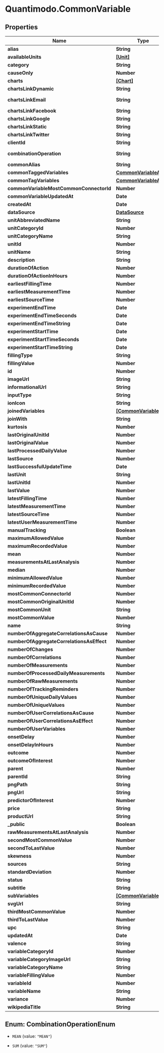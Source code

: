 # Quantimodo.CommonVariable

## Properties
Name | Type | Description | Notes
------------ | ------------- | ------------- | -------------
**alias** | **String** | Example:  | 
**availableUnits** | [**[Unit]**](Unit.md) |  | [optional] 
**category** | **String** | Example: Sleep | [optional] 
**causeOnly** | **Number** | A value of 1 indicates that this variable is generally a cause in a causal relationship.  An example of a causeOnly variable would be a variable such as Cloud Cover which would generally not be influenced by the behaviour of the user. | [optional] 
**charts** | [**[Chart]**](Chart.md) |  | [optional] 
**chartsLinkDynamic** | **String** | Example: https://local.quantimo.do/ionic/Modo/www/#/app/charts/Barometric%20Pressure?variableName&#x3D;Barometric%20Pressure&amp;userId&#x3D;230&amp;pngUrl&#x3D;https%3A%2F%2Fapp.quantimo.do%2Fionic%2FModo%2Fwww%2Fimg%2Fvariable_categories%2Fenvironment.png | [optional] 
**chartsLinkEmail** | **String** | Example: mailto:?subject&#x3D;Check%20out%20my%20Barometric%20Pressure%20data%21&amp;body&#x3D;See%20my%20Barometric%20Pressure%20history%20at%20https%3A%2F%2Flocal.quantimo.do%2Fapi%2Fv2%2Fcharts%3FvariableName%3DBarometric%2520Pressure%26userId%3D230%26pngUrl%3Dhttps%253A%252F%252Fapp.quantimo.do%252Fionic%252FModo%252Fwww%252Fimg%252Fvariable_categories%252Fenvironment.png%0A%0AHave%20a%20great%20day! | [optional] 
**chartsLinkFacebook** | **String** | Example: https://www.facebook.com/sharer/sharer.php?u&#x3D;https%3A%2F%2Flocal.quantimo.do%2Fapi%2Fv2%2Fcharts%3FvariableName%3DBarometric%2520Pressure%26userId%3D230%26pngUrl%3Dhttps%253A%252F%252Fapp.quantimo.do%252Fionic%252FModo%252Fwww%252Fimg%252Fvariable_categories%252Fenvironment.png | [optional] 
**chartsLinkGoogle** | **String** | Example: https://plus.google.com/share?url&#x3D;https%3A%2F%2Flocal.quantimo.do%2Fapi%2Fv2%2Fcharts%3FvariableName%3DBarometric%2520Pressure%26userId%3D230%26pngUrl%3Dhttps%253A%252F%252Fapp.quantimo.do%252Fionic%252FModo%252Fwww%252Fimg%252Fvariable_categories%252Fenvironment.png | [optional] 
**chartsLinkStatic** | **String** | Example: https://local.quantimo.do/api/v2/charts?variableName&#x3D;Barometric%20Pressure&amp;userId&#x3D;230&amp;pngUrl&#x3D;https%3A%2F%2Fapp.quantimo.do%2Fionic%2FModo%2Fwww%2Fimg%2Fvariable_categories%2Fenvironment.png | [optional] 
**chartsLinkTwitter** | **String** | Example: https://twitter.com/home?status&#x3D;Check%20out%20my%20Barometric%20Pressure%20data%21%20https%3A%2F%2Flocal.quantimo.do%2Fapi%2Fv2%2Fcharts%3FvariableName%3DBarometric%2520Pressure%26userId%3D230%26pngUrl%3Dhttps%253A%252F%252Fapp.quantimo.do%252Fionic%252FModo%252Fwww%252Fimg%252Fvariable_categories%252Fenvironment.png%20%40quantimodo | [optional] 
**clientId** | **String** | Example: local | 
**combinationOperation** | **String** | Way to aggregate measurements over time. Options are \&quot;MEAN\&quot; or \&quot;SUM\&quot;. SUM should be used for things like minutes of exercise.  If you use MEAN for exercise, then a person might exercise more minutes in one day but add separate measurements that were smaller.  So when we are doing correlational analysis, we would think that the person exercised less that day even though they exercised more.  Conversely, we must use MEAN for things such as ratings which cannot be SUMMED. | 
**commonAlias** | **String** | Example: Mood_(psychology) | [optional] 
**commonTaggedVariables** | [**CommonVariableArray**](CommonVariableArray.md) |  | [optional] 
**commonTagVariables** | [**CommonVariableArray**](CommonVariableArray.md) |  | [optional] 
**commonVariableMostCommonConnectorId** | **Number** | Example: 13 | 
**commonVariableUpdatedAt** | **Date** | Example: 2017-07-30 20:47:38 | 
**createdAt** | **Date** | Example: 2014-10-23 03:41:06 | [optional] 
**dataSource** | [**DataSource**](DataSource.md) |  | 
**unitAbbreviatedName** | **String** | Abbreviated name of the default unit for the variable | 
**unitCategoryId** | **Number** | Example: 1 | [optional] 
**unitCategoryName** | **String** | Example: Duration | [optional] 
**unitId** | **Number** | Id of the default unit for the variable | 
**unitName** | **String** | Example: Hours | [optional] 
**description** | **String** | Example: positive | [optional] 
**durationOfAction** | **Number** | The amount of time over which a predictor/stimulus event can exert an observable influence on an outcome variable value. For instance, aspirin (stimulus/predictor) typically decreases headache severity for approximately four hours (duration of action) following the onset delay. | 
**durationOfActionInHours** | **Number** | Example: 168 | [optional] 
**earliestFillingTime** | **Number** | Example: 1362099600 | 
**earliestMeasurementTime** | **Number** | Earliest measurement time | 
**earliestSourceTime** | **Number** | Example: 1334473200 | 
**experimentEndTime** | **Date** | Example:  | [optional] 
**experimentEndTimeSeconds** | **Date** | Example:  | [optional] 
**experimentEndTimeString** | **Date** | Example:  | [optional] 
**experimentStartTime** | **Date** | Example:  | [optional] 
**experimentStartTimeSeconds** | **Date** | Example:  | [optional] 
**experimentStartTimeString** | **Date** | Example:  | [optional] 
**fillingType** | **String** | Example:  | 
**fillingValue** | **Number** | When it comes to analysis to determine the effects of this variable, knowing when it did not occur is as important as knowing when it did occur. For example, if you are tracking a medication, it is important to know when you did not take it, but you do not have to log zero values for all the days when you haven&#39;t taken it. Hence, you can specify a filling value (typically 0) to insert whenever data is missing. | 
**id** | **Number** | Variable ID | [optional] 
**imageUrl** | **String** |  | [optional] 
**informationalUrl** | **String** | Example:  | 
**inputType** | **String** | Example: slider | [optional] 
**ionIcon** | **String** |  | [optional] 
**joinedVariables** | [**[CommonVariable]**](CommonVariable.md) | Array of Variables that are joined with this Variable | 
**joinWith** | **String** | The Variable this Variable should be joined with. If the variable is joined with some other variable then it is not shown to user in the list of variables. | 
**kurtosis** | **Number** | Example: 10.764488721491 | [optional] 
**lastOriginalUnitId** | **Number** | Example: 47 | 
**lastOriginalValue** | **Number** | Example: 100900 | 
**lastProcessedDailyValue** | **Number** | Example: 100900 | 
**lastSource** | **Number** | Last source | 
**lastSuccessfulUpdateTime** | **Date** | Example: 2017-02-08 17:43:01 | 
**lastUnit** | **String** | Last unit | 
**lastUnitId** | **Number** | Example: 47 | 
**lastValue** | **Number** | Last value | 
**latestFillingTime** | **Number** | Example: 1501722000 | 
**latestMeasurementTime** | **Number** | Latest measurement time | 
**latestSourceTime** | **Number** | Example: 1501722000 | 
**latestUserMeasurementTime** | **Number** | Example: 1501722000 | [optional] 
**manualTracking** | **Boolean** | Example: 1 | [optional] 
**maximumAllowedValue** | **Number** | The maximum allowed value for measurements. While you can record a value above this maximum, it will be excluded from the correlation analysis. | 
**maximumRecordedValue** | **Number** | Example: 104700 | 
**mean** | **Number** | Example: 2202.3886251393 | [optional] 
**measurementsAtLastAnalysis** | **Number** | Example: 9795 | 
**median** | **Number** | Example: 2255.9284755781 | [optional] 
**minimumAllowedValue** | **Number** | The minimum allowed value for measurements. While you can record a value below this minimum, it will be excluded from the correlation analysis. | 
**minimumRecordedValue** | **Number** | Example: 1008.74 | 
**mostCommonConnectorId** | **Number** | Example: 7 | [optional] 
**mostCommonOriginalUnitId** | **Number** | Example: 2 | [optional] 
**mostCommonUnit** | **String** | Most common unit | 
**mostCommonValue** | **Number** | Most common value | 
**name** | **String** | User-defined variable display name. | 
**numberOfAggregateCorrelationsAsCause** | **Number** | Example: 386 | [optional] 
**numberOfAggregateCorrelationsAsEffect** | **Number** | Example: 2074 | [optional] 
**numberOfChanges** | **Number** | Example: 1317 | [optional] 
**numberOfCorrelations** | **Number** | Number of correlations | [optional] 
**numberOfMeasurements** | **Number** | Example: 308554 | [optional] 
**numberOfProcessedDailyMeasurements** | **Number** | Example: 1364 | [optional] 
**numberOfRawMeasurements** | **Number** | Number of measurements | [optional] 
**numberOfTrackingReminders** | **Number** | Example: 6 | [optional] 
**numberOfUniqueDailyValues** | **Number** | Example: 283 | [optional] 
**numberOfUniqueValues** | **Number** | Example: 74 | [optional] 
**numberOfUserCorrelationsAsCause** | **Number** | Example: 155 | [optional] 
**numberOfUserCorrelationsAsEffect** | **Number** | Example: 0 | [optional] 
**numberOfUserVariables** | **Number** | Example: 307 | [optional] 
**onsetDelay** | **Number** | The amount of time in seconds that elapses after the predictor/stimulus event before the outcome as perceived by a self-tracker is known as the onset delay. For example, the onset delay between the time a person takes an aspirin (predictor/stimulus event) and the time a person perceives a change in their headache severity (outcome) is approximately 30 minutes. | [optional] 
**onsetDelayInHours** | **Number** | Example: 0 | [optional] 
**outcome** | **Number** | Outcome variables (those with &#x60;outcome&#x60; &#x3D;&#x3D; 1) are variables for which a human would generally want to identify the influencing factors. These include symptoms of illness, physique, mood, cognitive performance, etc.  Generally correlation calculations are only performed on outcome variables. | [optional] 
**outcomeOfInterest** | **Number** | Example: 0 | [optional] 
**parent** | **Number** | Id of the parent variable if this variable has any parent | [optional] 
**parentId** | **String** | Example:  | [optional] 
**pngPath** | **String** | Example: img/variable_categories/sleep.png | [optional] 
**pngUrl** | **String** | Example: https://app.quantimo.do/ionic/Modo/www/img/variable_categories/sleep.png | [optional] 
**predictorOfInterest** | **Number** | Example: 0 | [optional] 
**price** | **String** | Example:  | 
**productUrl** | **String** | Example:  | 
**_public** | **Boolean** | Example: 1 | [optional] 
**rawMeasurementsAtLastAnalysis** | **Number** | The number of measurements that a given user had for this variable the last time a correlation calculation was performed. Generally correlation values are only updated once the current number of measurements for a variable is more than 10% greater than the rawMeasurementsAtLastAnalysis.  This avoids a computationally-demanding recalculation when there&#39;s not enough new data to make a significant difference in the correlation. | 
**secondMostCommonValue** | **Number** | Example: 8 | [optional] 
**secondToLastValue** | **Number** | Example: 101800 | 
**skewness** | **Number** | Example: 0.2461351905455 | [optional] 
**sources** | **String** | Comma-separated list of source names to limit variables to those sources | 
**standardDeviation** | **Number** | Example: 1840.535129803 | [optional] 
**status** | **String** | Example: UPDATED | 
**subtitle** | **String** | Based on sort filter and can be shown beneath variable name on search list | [optional] 
**subVariables** | [**[CommonVariable]**](CommonVariable.md) | Array of Variables that are sub variables to this Variable | [optional] 
**svgUrl** | **String** | Example: https://app.quantimo.do/ionic/Modo/www/img/variable_categories/sleep.svg | [optional] 
**thirdMostCommonValue** | **Number** | Example: 7 | [optional] 
**thirdToLastValue** | **Number** | Example: 102000 | 
**upc** | **String** | Universal product code or similar | [optional] 
**updatedAt** | **Date** | When this variable or its settings were last updated | [optional] 
**valence** | **String** | Example: positive | [optional] 
**variableCategoryId** | **Number** | Example: 6 | [optional] 
**variableCategoryImageUrl** | **String** | Example: https://maxcdn.icons8.com/Color/PNG/96/Household/sleeping_in_bed-96.png | [optional] 
**variableCategoryName** | **String** | Variable category like Mood, Sleep, Physical Activity, Treatment, Symptom, etc. | 
**variableFillingValue** | **Number** | Example: -1 | 
**variableId** | **Number** | Example: 96380 | 
**variableName** | **String** | Example: Sleep Duration | [optional] 
**variance** | **Number** | Example: 115947037.40816 | [optional] 
**wikipediaTitle** | **String** | Example:  | [optional] 


<a name="CombinationOperationEnum"></a>
## Enum: CombinationOperationEnum


* `MEAN` (value: `"MEAN"`)

* `SUM` (value: `"SUM"`)




